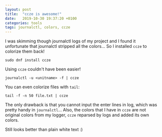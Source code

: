 ```yaml
---
layout: post
title:  "ccze is awesome!"
date:   2019-10-30 19:37:20 +0100
categories: tools
tags: journalctl, colors, ccze
---
```


I was skimming though journalctl logs of my project and I found it unfortunate that journalctl stripped all the colors... So I installed `ccze` to colorize them back!  

`sudo dnf install ccze`  

Using `ccze` couldn't have been easier!  

`journalctl -u <unitname> -f | ccze`  

You can even colorize files with `tail`:  

`tail -f -n 50 file.txt | ccze`  

The only drawback is that you cannot input the enter lines in log, which was pretty handy in `journalctl`... Also, the colors that I have in `ccze` are not original colors from my logger, `ccze` reparsed by logs and added its own colors.  


Still looks better than plain white text :)


